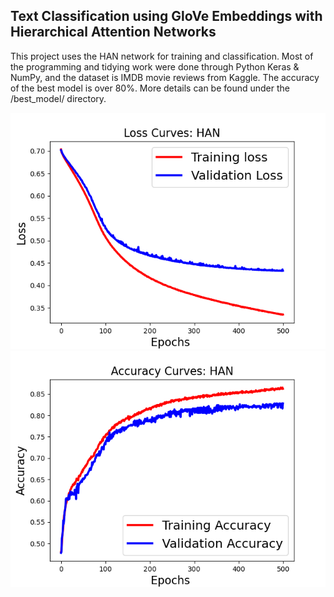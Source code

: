 ## Text Classification using GloVe Embeddings with Hierarchical Attention Networks
This project uses the HAN network for training and classification. Most of the programming and tidying work were done through Python Keras & NumPy, and the dataset is IMDB movie reviews from Kaggle. The accuracy of the best model is over 80%. More details can be found under the /best_model/ directory. 

<img width="600" alt="loss_han" src="https://github.com/ruoheng-du/natural-language-processing/blob/main/text_classification/movie_review/best_model/loss_han.png"> <img width="600" alt="acc_han" src="https://github.com/ruoheng-du/natural-language-processing/blob/main/text_classification/movie_review/best_model/accuracy_han.png">

